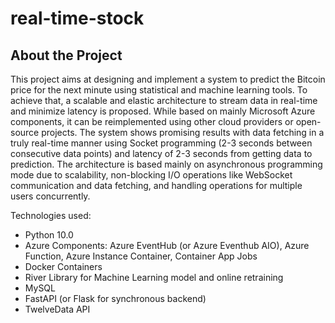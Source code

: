 # real-time-stock

## About the Project

This project aims at designing and implement a system to predict the Bitcoin price for the next minute using statistical and machine learning tools. To achieve that, a scalable and elastic architecture to stream data in real-time and minimize latency is proposed. While based on mainly Microsoft Azure components, it can be reimplemented using other cloud providers or open-source projects. The system shows promising results with data fetching in a truly real-time manner using Socket programming (2-3 seconds between consecutive data points) and latency of 2-3 seconds from getting data to prediction. The architecture is based mainly on asynchronous programming mode due to scalability, non-blocking I/O operations like WebSocket communication and data fetching, and handling operations for multiple users concurrently. 

Technologies used:
* Python 10.0
* Azure Components: Azure EventHub (or Azure Eventhub AIO), Azure Function, Azure Instance Container, Container App Jobs
* Docker Containers
* River Library for Machine Learning model and online retraining
* MySQL
* FastAPI (or Flask for synchronous backend)
* TwelveData API 

